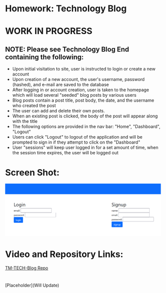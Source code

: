 # Homework: Technology Blog
# WORK IN PROGRESS
## NOTE: Please see Technology Blog End containing the following:

*  Upon initial visitation to site, user is instructed to login or create a new account
*  Upon creation of a new account, the user's username, password (hashed), and e-mail are saved to the database
*  After logging in or account creation, user is taken to the homepage which will load several "seeded" blog posts by various users
*  Blog posts contain a post title, post body, the date, and the username who created the post
*  The user can add and delete their own posts.
*  When an existing post is clicked, the body of the post will appear along with the title
*  The following options are provided in the nav bar: "Home", "Dashboard", "Logout"
*  Users can click "Logout" to logout of the application and will be prompted to sign in if they attempt to click on the "Dashboard"
*  User "sessions" will keep user logged in for a set amount of time, when the session time expires, the user will be logged out

# Screen Shot:  

![Preview](https://github.com/T0930/TECH-Blog/blob/main/images/techblog.png?raw=true)

# Video and Repository Links:
[TM-TECH-Blog Repo](https://github.com/T0930/TECH-Blog)
#
[Placeholder](Will Update)